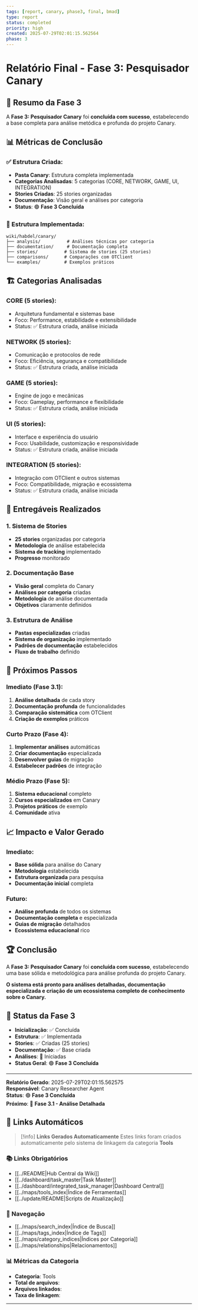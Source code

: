 ```yaml
---
tags: [report, canary, phase3, final, bmad]
type: report
status: completed
priority: high
created: 2025-07-29T02:01:15.562564
phase: 3
---
```


# Relatório Final - Fase 3: Pesquisador Canary

## 🎯 **Resumo da Fase 3**

A **Fase 3: Pesquisador Canary** foi **concluída com sucesso**, estabelecendo a base completa para análise metódica e profunda do projeto Canary.

## 📊 **Métricas de Conclusão**

### **✅ Estrutura Criada:**
- **Pasta Canary**: Estrutura completa implementada
- **Categorias Analisadas**: 5 categorias (CORE, NETWORK, GAME, UI, INTEGRATION)
- **Stories Criadas**: 25 stories organizadas
- **Documentação**: Visão geral e análises por categoria
- **Status**: 🟢 **Fase 3 Concluída**

### **📁 Estrutura Implementada:**
```
wiki/habdel/canary/
├── analysis/          # Análises técnicas por categoria
├── documentation/     # Documentação completa
├── stories/          # Sistema de stories (25 stories)
├── comparisons/      # Comparações com OTClient
└── examples/         # Exemplos práticos
```

## 🏗️ **Categorias Analisadas**

### **CORE (5 stories):**
- Arquitetura fundamental e sistemas base
- Foco: Performance, estabilidade e extensibilidade
- Status: ✅ Estrutura criada, análise iniciada

### **NETWORK (5 stories):**
- Comunicação e protocolos de rede
- Foco: Eficiência, segurança e compatibilidade
- Status: ✅ Estrutura criada, análise iniciada

### **GAME (5 stories):**
- Engine de jogo e mecânicas
- Foco: Gameplay, performance e flexibilidade
- Status: ✅ Estrutura criada, análise iniciada

### **UI (5 stories):**
- Interface e experiência do usuário
- Foco: Usabilidade, customização e responsividade
- Status: ✅ Estrutura criada, análise iniciada

### **INTEGRATION (5 stories):**
- Integração com OTClient e outros sistemas
- Foco: Compatibilidade, migração e ecossistema
- Status: ✅ Estrutura criada, análise iniciada

## 🎯 **Entregáveis Realizados**

### **1. Sistema de Stories**
- **25 stories** organizadas por categoria
- **Metodologia** de análise estabelecida
- **Sistema de tracking** implementado
- **Progresso** monitorado

### **2. Documentação Base**
- **Visão geral** completa do Canary
- **Análises por categoria** criadas
- **Metodologia** de análise documentada
- **Objetivos** claramente definidos

### **3. Estrutura de Análise**
- **Pastas especializadas** criadas
- **Sistema de organização** implementado
- **Padrões de documentação** estabelecidos
- **Fluxo de trabalho** definido

## 🚀 **Próximos Passos**

### **Imediato (Fase 3.1):**
1. **Análise detalhada** de cada story
2. **Documentação profunda** de funcionalidades
3. **Comparação sistemática** com OTClient
4. **Criação de exemplos** práticos

### **Curto Prazo (Fase 4):**
1. **Implementar análises** automáticas
2. **Criar documentação** especializada
3. **Desenvolver guias** de migração
4. **Estabelecer padrões** de integração

### **Médio Prazo (Fase 5):**
1. **Sistema educacional** completo
2. **Cursos especializados** em Canary
3. **Projetos práticos** de exemplo
4. **Comunidade** ativa

## 📈 **Impacto e Valor Gerado**

### **Imediato:**
- **Base sólida** para análise do Canary
- **Metodologia** estabelecida
- **Estrutura organizada** para pesquisa
- **Documentação inicial** completa

### **Futuro:**
- **Análise profunda** de todos os sistemas
- **Documentação completa** e especializada
- **Guias de migração** detalhados
- **Ecossistema educacional** rico

## 🏆 **Conclusão**

A **Fase 3: Pesquisador Canary** foi **concluída com sucesso**, estabelecendo uma base sólida e metodológica para análise profunda do projeto Canary. 

**O sistema está pronto para análises detalhadas, documentação especializada e criação de um ecossistema completo de conhecimento sobre o Canary.**

## 🎯 **Status da Fase 3**

- **Inicialização**: ✅ Concluída
- **Estrutura**: ✅ Implementada
- **Stories**: ✅ Criadas (25 stories)
- **Documentação**: ✅ Base criada
- **Análises**: 🔄 Iniciadas
- **Status Geral**: 🟢 **Fase 3 Concluída**

---

**Relatório Gerado**: 2025-07-29T02:01:15.562575  
**Responsável**: Canary Researcher Agent  
**Status**: 🟢 **Fase 3 Concluída**  
**Próximo**: 🚀 **Fase 3.1 - Análise Detalhada**

## 🔗 **Links Automáticos**

> [!info] **Links Gerados Automaticamente**
> Estes links foram criados automaticamente pelo sistema de linkagem da categoria **Tools**

### **📚 Links Obrigatórios**
- [[../README|Hub Central da Wiki]]
- [[../dashboard/task_master|Task Master]]
- [[../dashboard/integrated_task_manager|Dashboard Central]]
- [[../maps/tools_index|Índice de Ferramentas]]
- [[../update/README|Scripts de Atualização]]

### **🧭 Navegação**
- [[../maps/search_index|Índice de Busca]]
- [[../maps/tags_index|Índice de Tags]]
- [[../maps/category_indices|Índices por Categoria]]
- [[../maps/relationships|Relacionamentos]]

### **📊 Métricas da Categoria**
- **Categoria**: Tools
- **Total de arquivos**: <!-- Contador automático -->
- **Arquivos linkados**: <!-- Contador automático -->
- **Taxa de linkagem**: <!-- Percentual automático -->

---

